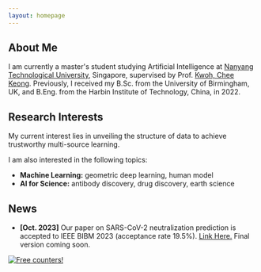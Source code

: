 ```yaml
---
layout: homepage
---
```


## About Me

I am currently a master's student studying Artificial Intelligence at [Nanyang Technological University](https://www.ntu.edu.sg/), Singapore, supervised by Prof. [Kwoh, Chee Keong](https://personal.ntu.edu.sg/asckkwoh/). Previously, I received my B.Sc. from the University of Birmingham, UK, and B.Eng. from the Harbin Institute of Technology, China, in 2022. 

## Research Interests

My current interest lies in unveiling the structure of data to achieve trustworthy multi-source learning.

I am also interested in the following topics:
- **Machine Learning:** geometric deep learning, human model
- **AI for Science:** antibody discovery, drug discovery, earth science

## News

- **[Oct. 2023]** Our paper on SARS-CoV-2 neutralization prediction is accepted to IEEE BIBM 2023 (acceptance rate 19.5%). [Link Here.](https://drive.google.com/file/d/1jJ6mfG-fYiwRWKL3dHhe3_PUEHH1kTcw/view?usp=sharing) Final version coming soon.

<!-- {% include_relative _includes/publications.md %} -->

<!-- {% include_relative _includes/services.md %} -->


<a href="https://info.flagcounter.com/g6Vp"><img src="https://s01.flagcounter.com/count2/g6Vp/bg_FFFFFF/txt_000000/border_CCCCCC/columns_2/maxflags_10/viewers_0/labels_0/pageviews_0/flags_0/percent_0/" alt="Free counters!" border="0"></a>
